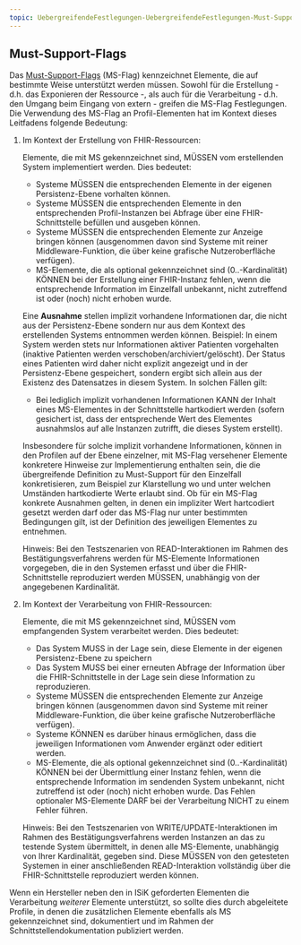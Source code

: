 ```yaml
---
topic: UebergreifendeFestlegungen-UebergreifendeFestlegungen-Must-Support-Flags
---
```

## Must-Support-Flags

Das [Must-Support-Flags](https://hl7.org/fhir/R4/profiling.html#mustsupport) (MS-Flag) kennzeichnet Elemente, die auf bestimmte Weise unterstützt werden müssen. Sowohl für die Erstellung - d.h. das Exponieren der Ressource -, als auch für die Verarbeitung - d.h. den Umgang beim Eingang von extern - greifen die MS-Flag Festlegungen. 
Die Verwendung des MS-Flag an Profil-Elementen hat im Kontext dieses Leitfadens folgende Bedeutung:

1. Im Kontext der Erstellung von FHIR-Ressourcen:

    Elemente, die mit MS gekennzeichnet sind, MÜSSEN vom erstellenden System implementiert werden. Dies bedeutet:
    - Systeme MÜSSEN die entsprechenden Elemente in der eigenen Persistenz-Ebene vorhalten können. 
    - Systeme MÜSSEN die entsprechenden Elemente in den entsprechenden Profil-Instanzen bei Abfrage über eine FHIR-Schnittstelle befüllen und ausgeben können.
    - Systeme MÜSSEN die entsprechenden Elemente zur Anzeige bringen können (ausgenommen davon sind Systeme mit reiner Middleware-Funktion, die über keine grafische Nutzeroberfläche verfügen).
    -  MS-Elemente, die als optional gekennzeichnet sind (0..-Kardinalität) KÖNNEN bei der Erstellung einer FHIR-Instanz fehlen, wenn die entsprechende Information im Einzelfall unbekannt, nicht zutreffend ist oder (noch) nicht erhoben wurde.

    Eine **Ausnahme** stellen implizit vorhandene Informationen dar, die nicht aus der Persistenz-Ebene sondern nur aus dem Kontext des erstellenden Systems entnommen werden können. Beispiel: In einem System werden stets nur Informationen aktiver Patienten vorgehalten (inaktive Patienten werden verschoben/archiviert/gelöscht). Der Status eines Patienten wird daher nicht explizit angezeigt und in der Persistenz-Ebene gespeichert, sondern ergibt sich allein aus der Existenz des Datensatzes in diesem System. In solchen Fällen gilt:
    - Bei lediglich implizit vorhandenen Informationen KANN der Inhalt eines MS-Elementes in der Schnittstelle hartkodiert werden (sofern gesichert ist, dass der entsprechende Wert des Elementes ausnahmslos auf alle Instanzen zutrifft, die dieses System erstellt).

    Insbesondere für solche implizit vorhandene Informationen, können in den Profilen auf der Ebene einzelner, mit MS-Flag versehener Elemente konkretere Hinweise zur Implementierung enthalten sein, die die übergreifende Definition zu Must-Support für den Einzelfall konkretisieren, zum Beispiel zur Klarstellung wo und unter welchen Umständen hartkodierte Werte erlaubt sind.
Ob für ein MS-Flag konkrete Ausnahmen gelten, in denen ein impliziter Wert hartcodiert gesetzt werden darf oder das MS-Flag nur unter bestimmten Bedingungen gilt, ist der Definition des jeweiligen Elementes zu entnehmen.

    Hinweis: Bei den Testszenarien von READ-Interaktionen im Rahmen des Bestätigungsverfahrens werden für MS-Elemente Informationen vorgegeben, die in den Systemen erfasst und über die FHIR-Schnittstelle reproduziert werden MÜSSEN, unabhängig von der angegebenen Kardinalität.

2. Im Kontext der Verarbeitung von FHIR-Ressourcen:

    Elemente, die mit MS gekennzeichnet sind, MÜSSEN vom empfangenden System verarbeitet werden. Dies bedeutet:
    - Das System MUSS in der Lage sein, diese Elemente in der eigenen Persistenz-Ebene zu speichern
    - Das System MUSS bei einer erneuten Abfrage der Information über die FHIR-Schnittstelle in der Lage sein diese Information zu reproduzieren.
    - Systeme MÜSSEN die entsprechenden Elemente zur Anzeige bringen können (ausgenommen davon sind Systeme mit reiner Middleware-Funktion, die über keine grafische Nutzeroberfläche verfügen).
    - Systeme KÖNNEN es darüber hinaus ermöglichen, dass die jeweiligen Informationen vom Anwender ergänzt oder editiert werden. 
    - MS-Elemente, die als optional gekennzeichnet sind (0..-Kardinalität) KÖNNEN bei der Übermittlung einer Instanz fehlen, wenn die entsprechende Information im sendenden System unbekannt, nicht zutreffend ist oder (noch) nicht erhoben wurde. Das Fehlen optionaler MS-Elemente DARF bei der Verarbeitung NICHT zu einem Fehler führen.

    Hinweis: Bei den Testszenarien von WRITE/UPDATE-Interaktionen im Rahmen des Bestätigungsverfahrens werden Instanzen an das zu testende System übermittelt, in denen alle MS-Elemente, unabhängig von Ihrer Kardinalität, gegeben sind. Diese MÜSSEN von den getesteten Systemen in einer anschließenden READ-Interaktion vollständig über die FHIR-Schnittstelle reproduziert werden können.

Wenn ein Hersteller neben den in ISiK geforderten Elementen die Verarbeitung *weiterer* Elemente unterstützt, so sollte dies durch abgeleitete Profile, in denen die zusätzlichen Elemente ebenfalls als MS gekennzeichnet sind, dokumentiert und im Rahmen der Schnittstellendokumentation publiziert werden.